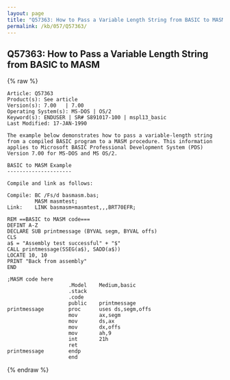 ```yaml
---
layout: page
title: "Q57363: How to Pass a Variable Length String from BASIC to MASM"
permalink: /kb/057/Q57363/
---
```


## Q57363: How to Pass a Variable Length String from BASIC to MASM

{% raw %}

	Article: Q57363
	Product(s): See article
	Version(s): 7.00   | 7.00
	Operating System(s): MS-DOS | OS/2
	Keyword(s): ENDUSER | SR# S891017-100 | mspl13_basic
	Last Modified: 17-JAN-1990
	
	The example below demonstrates how to pass a variable-length string
	from a compiled BASIC program to a MASM procedure. This information
	applies to Microsoft BASIC Professional Development System (PDS)
	Version 7.00 for MS-DOS and MS OS/2.
	
	BASIC to MASM Example
	---------------------
	
	Compile and link as follows:
	
	Compile: BC /Fs/d basmasm.bas;
	         MASM masmtest;
	Link:    LINK basmasm+masmtest,,,BRT70EFR;
	
	REM ==BASIC to MASM code===
	DEFINT A-Z
	DECLARE SUB printmessage (BYVAL segm, BYVAL offs)
	CLS
	a$ = "Assembly test successful" + "$"
	CALL printmessage(SSEG(a$), SADD(a$))
	LOCATE 10, 10
	PRINT "Back from assembly"
	END
	
	;MASM code here
	                    .Model    Medium,basic
	                    .stack
	                    .code
	                    public    printmessage
	printmessage        proc      uses ds,segm,offs
	                    mov       ax,segm
	                    mov       ds,ax
	                    mov       dx,offs
	                    mov       ah,9
	                    int       21h
	                    ret
	printmessage        endp
	                    end

{% endraw %}
